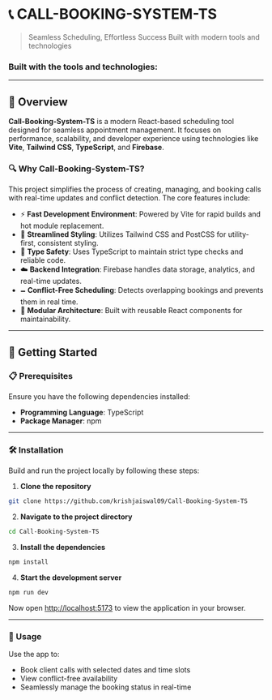 # 📞 CALL-BOOKING-SYSTEM-TS

> Seamless Scheduling, Effortless Success
> Built with modern tools and technologies

### Built with the tools and technologies:

---

## 🧠 Overview

**Call-Booking-System-TS** is a modern React-based scheduling tool designed for seamless appointment management. It focuses on performance, scalability, and developer experience using technologies like **Vite**, **Tailwind CSS**, **TypeScript**, and **Firebase**.

### 🔍 Why Call-Booking-System-TS?

This project simplifies the process of creating, managing, and booking calls with real-time updates and conflict detection. The core features include:

* ⚡ **Fast Development Environment**: Powered by Vite for rapid builds and hot module replacement.
* 🎨 **Streamlined Styling**: Utilizes Tailwind CSS and PostCSS for utility-first, consistent styling.
* 🔐 **Type Safety**: Uses TypeScript to maintain strict type checks and reliable code.
* ☁️ **Backend Integration**: Firebase handles data storage, analytics, and real-time updates.
* 🗕️ **Conflict-Free Scheduling**: Detects overlapping bookings and prevents them in real time.
* 🧹 **Modular Architecture**: Built with reusable React components for maintainability.

---

## 🚀 Getting Started

### 📋 Prerequisites

Ensure you have the following dependencies installed:

* **Programming Language**: TypeScript
* **Package Manager**: npm

---

### 🛠 Installation

Build and run the project locally by following these steps:

1. **Clone the repository**

```bash
git clone https://github.com/krishjaiswal09/Call-Booking-System-TS
```

2. **Navigate to the project directory**

```bash
cd Call-Booking-System-TS
```

3. **Install the dependencies**

```bash
npm install
```

4. **Start the development server**

```bash
npm run dev
```

Now open [http://localhost:5173](http://localhost:5173) to view the application in your browser.

---

### 🧪 Usage

Use the app to:

* Book client calls with selected dates and time slots
* View conflict-free availability
* Seamlessly manage the booking status in real-time


